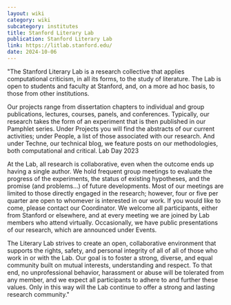 ```yaml
---
layout: wiki
category: wiki
subcategory: institutes
title: Stanford Literary Lab
publication: Stanford Literary Lab
link: https://litlab.stanford.edu/
date: 2024-10-06
---
```


"The Stanford Literary Lab is a research collective that applies computational criticism, in all its forms, to the study of literature. The Lab is open to students and faculty at Stanford, and, on a more ad hoc basis, to those from other institutions.

Our projects range from dissertation chapters to individual and group publications, lectures, courses, panels, and conferences. Typically, our research takes the form of an experiment that is then published in our Pamphlet series. Under Projects you will find the abstracts of our current activities; under People, a list of those associated with our research. And under Techne, our technical blog, we feature posts on our methodologies, both computational and critical.
Lab Day 2023

At the Lab, all research is collaborative, even when the outcome ends up having a single author. We hold frequent group meetings to evaluate the progress of the experiments, the status of existing hypotheses, and the promise (and problems...) of future developments. Most of our meetings are limited to those directly engaged in the research; however, four or five per quarter are open to whomever is interested in our work. If you would like to come, please contact our Coordinator. We welcome all participants, either from Stanford or elsewhere, and at every meeting we are joined by Lab members who attend virtually. Occasionally, we have public presentations of our research, which are announced under Events.

The Literary Lab strives to create an open, collaborative environment that supports the rights, safety, and personal integrity of all of all of those who work in or with the Lab. Our goal is to foster a strong, diverse, and equal community built on mutual interests, understanding and respect. To that end, no unprofessional behavior, harassment or abuse will be tolerated from any member, and we expect all participants to adhere to and further these values. Only in this way will the Lab continue to offer a strong and lasting research community."
